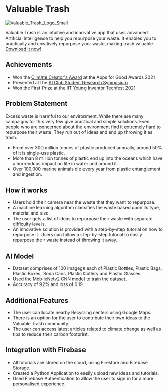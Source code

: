 # Valuable Trash

![Valuable_Trash_Logo_Small](https://user-images.githubusercontent.com/83014418/153567941-3c92b033-b827-4dab-b9b1-3b232acc6b74.png)

Valuable Trash is an intuitive and innovative app that uses advanced Artificial Intelligence to help you repurpose your waste. It enables you to practically and creatively repurpose your waste, making trash valuable. [Download it now!](http://bit.ly/2YTOONE)

## Achievements

- Won the [Climate Creator's Award](https://www.appsforgood.org/awards/2021/climate-creators) at the Apps for Good Awards 2021
- Presented at the [AI Club Student Research Symposium](https://www.corp.aiclub.world/ai-app-to-reuse-waste)
- Won the First Prize at the [IIT Young Inventor Techfest 2021](https://www.facebook.com/WitBlox/photos/a.970418739769538/2551565008321562/)

## Problem Statement

Excess waste is harmful to our environment. While there are many campaigns for this very few give practical and simple solutions. Even people who are concerned about the environment find it extremely hard to repurpose their waste. They run out of ideas and end up throwing it as trash.

- From over 300 million tonnes of plastic produced annually, around 50% of it is single-use plastic.
- More than 8 million tonnes of plastic end up into the oceans which have a horrendous impact on life in water and around it.
- Over 100,000 marine animals die every year from plastic entanglement and ingestion.

## How it works

- Users hold their camera near the waste that they want to repurpose.
- A machine learning algorithm classifies the waste based upon its type, material and size.
- The user gets a list of ideas to repurpose their waste with separate difficulty levels.
- An innovative solution is provided with a step-by-step tutorial on how to repurpose it. Users can follow a step-by-step tutorial to easily repurpose their waste instead of throwing it away.

## AI Model

- Dataset comprises of 100 imagegs each of Plastic Bottles, Plastic Bags, Plastic Boxes, Soda Cans, Plastic Cutlery and Plastic Glasses.
- Used the MobileNetv2 CNN model to train the dataset.
- Accuracy of 92% and loss of 0.19.

## Additional Features

- The user can locate nearby Recycling centers using Google Maps.
- There is an option for the user to contribute their own ideas to the Valuable Trash community.
- The user can access latest articles related to climate change as well as tips to reduce their carbon footprint.

## Integration with Firebase

- All tutorials are stored on the cloud, using Firestore and Firebase Storage.
- Created a Python Application to easily upload new ideas and tutorials.
- Used Firebase Authentication to allow the user to sign in for a more personalised experience.
